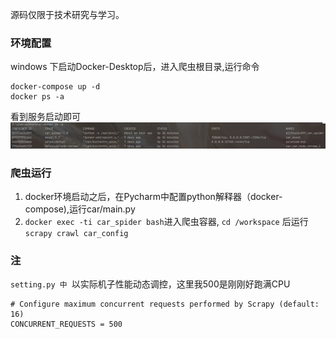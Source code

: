 
源码仅限于技术研究与学习。

### 环境配置
windows 下启动Docker-Desktop后，进入爬虫根目录,运行命令
         
    docker-compose up -d
    docker ps -a

看到服务启动即可
![Image discription](https://raw.githubusercontent.com/Flyits/car_spider/master/docker_container.jpg)

### 爬虫运行
1. docker环境启动之后，在Pycharm中配置python解释器（docker-compose),运行car/main.py
2. `docker exec -ti car_spider bash`进入爬虫容器,
   `cd /workspace` 后运行 `scrapy crawl car_config`
### 注
`setting.py 中 `以实际机子性能动态调控，这里我500是刚刚好跑满CPU

    # Configure maximum concurrent requests performed by Scrapy (default: 16)
    CONCURRENT_REQUESTS = 500